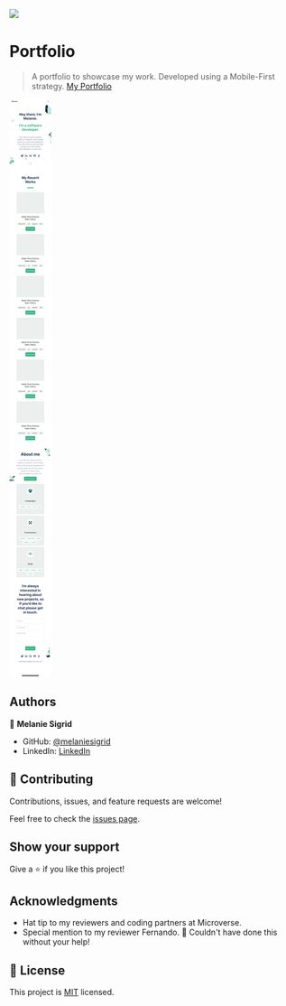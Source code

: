 ![](https://img.shields.io/badge/Microverse-blueviolet)

# Portfolio

> A portfolio to showcase my work. Developed using a Mobile-First strategy.
> [My Portfolio](https://melaniesigrid.github.io/portfolio/)


![screenshot](images/app_screenshot.png)

## Authors

👤 **Melanie Sigrid**

- GitHub: [@melaniesigrid](https://github.com/melaniesigrid)
- LinkedIn: [LinkedIn](https://www.linkedin.com/in/melaniesigrid/)

## 🤝 Contributing

Contributions, issues, and feature requests are welcome!

Feel free to check the [issues page](../../issues/).

## Show your support

Give a ⭐️ if you like this project!

## Acknowledgments

- Hat tip to my reviewers and coding partners at Microverse.
- Special mention to my reviewer Fernando. 💫 Couldn't have done this without your help!

## 📝 License

This project is [MIT](./MIT.md) licensed.
